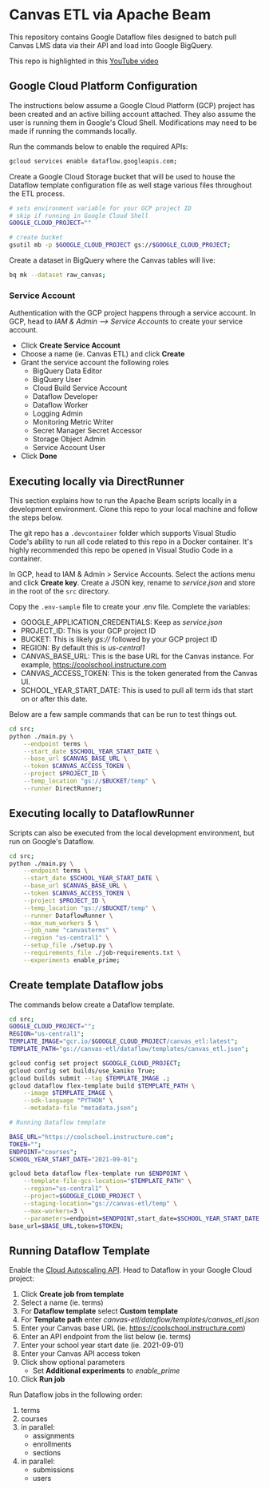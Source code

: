 # Canvas ETL via Apache Beam

This repository contains Google Dataflow files designed to batch pull Canvas LMS data via their API and load into Google BigQuery.

This repo is highlighted in this [YouTube video](https://youtu.be/Jp1uNqytTLE)

## Google Cloud Platform Configuration
The instructions below assume a Google Cloud Platform (GCP) project has been created and an active billing account attached. They also assume the user is running them in Google's Cloud Shell. Modifications may need to be made if running the commands locally.

Run the commands below to enable the required APIs:
```bash
gcloud services enable dataflow.googleapis.com;
```

Create a Google Cloud Storage bucket that will be used to house the Dataflow template configuration file as well stage various files throughout the ETL process.

```bash
# sets environment variable for your GCP project ID
# skip if running in Google Cloud Shell
GOOGLE_CLOUD_PROJECT=""

# create bucket
gsutil mb -p $GOOGLE_CLOUD_PROJECT gs://$GOOGLE_CLOUD_PROJECT;
```

Create a dataset in BigQuery where the Canvas tables will live:
```bash
bq mk --dataset raw_canvas;
```

### Service Account
Authentication with the GCP project happens through a service account. In GCP, head to _IAM & Admin --> Service Accounts_ to create your service account.

* Click **Create Service Account**
* Choose a name (ie. Canvas ETL) and click **Create**
* Grant the service account the following roles
    * BigQuery Data Editor
    * BigQuery User
    * Cloud Build Service Account
    * Dataflow Developer
    * Dataflow Worker
    * Logging Admin
    * Monitoring Metric Writer
    * Secret Manager Secret Accessor
    * Storage Object Admin
    * Service Account User
* Click **Done**

## Executing locally via DirectRunner
This section explains how to run the Apache Beam scripts locally in a development environment. Clone this repo to your local machine and follow the steps below.

The git repo has a `.devcontainer` folder which supports Visual Studio Code's ability to run all code related to this repo in a Docker container. It's highly recommended this repo be opened in Visual Studio Code in a container.

In GCP, head to IAM & Admin > Service Accounts. Select the actions menu and click **Create key**. Create a JSON key, rename to _service.json_ and store in the root of the `src` directory.

Copy the `.env-sample` file to create your .env file. Complete the variables:

* GOOGLE_APPLICATION_CREDENTIALS: Keep as _service.json_
* PROJECT_ID: This is your GCP project ID
* BUCKET: This is likely _gs://_ followed by your GCP project ID
* REGION: By default this is _us-central1_
* CANVAS_BASE_URL: This is the base URL for the Canvas instance. For example, https://coolschool.instructure.com
* CANVAS_ACCESS_TOKEN: This is the token generated from the Canvas UI.
* SCHOOL_YEAR_START_DATE: This is used to pull all term ids that start on or after this date.

Below are a few sample commands that can be run to test things out.

```bash
cd src;
python ./main.py \
    --endpoint terms \
    --start_date $SCHOOL_YEAR_START_DATE \
    --base_url $CANVAS_BASE_URL \
    --token $CANVAS_ACCESS_TOKEN \
    --project $PROJECT_ID \
    --temp_location "gs://$BUCKET/temp" \
    --runner DirectRunner;
```

## Executing locally to DataflowRunner
Scripts can also be executed from the local development environment, but run on Google's Dataflow.

```bash
cd src;
python ./main.py \
    --endpoint terms \
    --start_date $SCHOOL_YEAR_START_DATE \
    --base_url $CANVAS_BASE_URL \
    --token $CANVAS_ACCESS_TOKEN \
    --project $PROJECT_ID \
    --temp_location "gs://$BUCKET/temp" \
    --runner DataflowRunner \
    --max_num_workers 5 \
    --job_name "canvasterms" \
    --region "us-central1" \
    --setup_file ./setup.py \
    --requirements_file ./job-requirements.txt \
    --experiments enable_prime;
```

## Create template Dataflow jobs
The commands below create a Dataflow template.

```bash
cd src;
GOOGLE_CLOUD_PROJECT="";
REGION="us-central1";
TEMPLATE_IMAGE="gcr.io/$GOOGLE_CLOUD_PROJECT/canvas_etl:latest";
TEMPLATE_PATH="gs://canvas-etl/dataflow/templates/canvas_etl.json";

gcloud config set project $GOOGLE_CLOUD_PROJECT;
gcloud config set builds/use_kaniko True;
gcloud builds submit --tag $TEMPLATE_IMAGE .;
gcloud dataflow flex-template build $TEMPLATE_PATH \
    --image $TEMPLATE_IMAGE \
    --sdk-language "PYTHON" \
    --metadata-file "metadata.json";

# Running Dataflow template

BASE_URL="https://coolschool.instructure.com";
TOKEN="";
ENDPOINT="courses";
SCHOOL_YEAR_START_DATE="2021-09-01";

gcloud beta dataflow flex-template run $ENDPOINT \
    --template-file-gcs-location="$TEMPLATE_PATH" \
    --region="us-central1" \
    --project=$GOOGLE_CLOUD_PROJECT \
    --staging-location="gs://canvas-etl/temp" \
    --max-workers=3 \
    --parameters=endpoint=$ENDPOINT,start_date=$SCHOOL_YEAR_START_DATE,\
base_url=$BASE_URL,token=$TOKEN;
```

## Running Dataflow Template

Enable the [Cloud Autoscaling API](https://console.cloud.google.com/flows/enableapi?apiid=autoscaling.googleapis.com&_ga=2.60888172.119108578.1631233630-869209162.1631221497). Head to Dataflow in your Google Cloud project:

1. Click **Create job from template**
2. Select a name (ie. terms)
3. For **Dataflow template** select **Custom template**
4. For **Template path** enter *canvas-etl/dataflow/templates/canvas_etl.json*
5. Enter your Canvas base URL (ie. https://coolschool.instructure.com)
6. Enter an API endpoint from the list below (ie. terms)
7. Enter your school year start date (ie. 2021-09-01)
8. Enter your Canvas API access token
9. Click show optional parameters
    * Set **Additional experiments** to *enable_prime*
9. Click **Run job**

Run Dataflow jobs in the following order:

1. terms
2. courses
3. in parallel:
    * assignments
    * enrollments
    * sections
4. in parallel:
    * submissions
    * users
